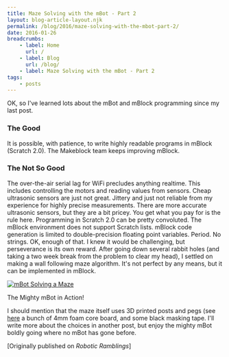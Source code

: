 ```yaml
---
title: Maze Solving with the mBot - Part 2
layout: blog-article-layout.njk
permalink: /blog/2016/maze-solving-with-the-mbot-part-2/
date: 2016-01-26
breadcrumbs:
    - label: Home
      url: /
    - label: Blog
      url: /blog/
    - label: Maze Solving with the mBot - Part 2
tags:
    - posts
---
```


<!-- Excerpt Start --> OK, so I've learned lots about the mBot and mBlock programming since my last post.

### The Good

It is possible, with patience, to write highly readable programs in mBlock (Scratch 2.0).
The Makeblock team keeps improving mBlock.<!-- Excerpt End -->

### The Not So Good

The over-the-air serial lag for WiFi precludes anything realtime. This includes controlling the motors and reading values from sensors.
Cheap ultrasonic sensors are just not great. Jittery and just not reliable from my experience for highly precise measurements. There are more accurate ultrasonic sensors, but they are a bit pricey. You get what you pay for is the rule here.
Programming in Scratch 2.0 can be pretty convoluted.
The mBlock environment does not support Scratch lists.
mBlock code generation is limited to double-precision floating point variables. Period. No strings.
OK, enough of that. I knew it would be challenging, but perseverance is its own reward. After going down several rabbit holes (and taking a two week break from the problem to clear my head), I settled on making a wall following maze algorithm. It's not perfect by any means, but it can be implemented in mBlock.

<div class="image-container">

[![mBot Solving a Maze](http://img.youtube.com/vi/yx6JtQVpcUw/0.jpg)](http://www.youtube.com/watch?v=yx6JtQVpcUw "mBot Solving a Maze")
<figcaption>The Mighty mBot in Action!</figcaption>
</div>

I should mention that the maze itself uses 3D printed posts and pegs (see [here](https://web.archive.org/web/20190414105742/http://www.thingiverse.com/thing:1169585) a bunch of 4mm foam core board, and some black masking tape. I'll write more about the choices in another post, but enjoy the mighty mBot boldly going where no mBot has gone before.

<div class="center-text">

[Originally published on _Robotic Ramblings_]

</div>